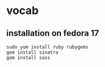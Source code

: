 vocab
=====

## installation on fedora 17
    sudo yum install ruby rubygems
    gem install sinatra
    gem install sass

